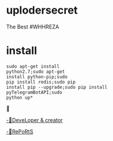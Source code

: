 # uplodersecret
The Best
#WHHREZA

# install
```
sudo apt-get install
python2.7;sudo apt-get
install python-pip;sudo
pip install redis;sudo pip
install pip --upgrade;sudo pip install
pyTelegramBotAPI;sudo
python up*
```
🔺 

[-👤DeveLoper & creator](https://telegram.me/whh_reza)

[-💬RePoRtS](https://telegram.me/whh_rezabot)
